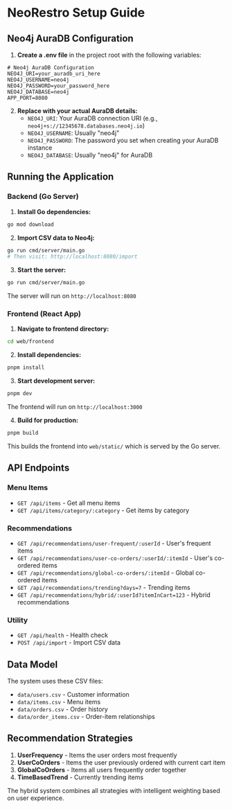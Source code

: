 # NeoRestro Setup Guide

## Neo4j AuraDB Configuration

1. **Create a .env file** in the project root with the following variables:

```env
# Neo4j AuraDB Configuration
NEO4J_URI=your_auradb_uri_here
NEO4J_USERNAME=neo4j
NEO4J_PASSWORD=your_password_here
NEO4J_DATABASE=neo4j
APP_PORT=8080
```

2. **Replace with your actual AuraDB details:**
   - `NEO4J_URI`: Your AuraDB connection URI (e.g., `neo4j+s://12345678.databases.neo4j.io`)
   - `NEO4J_USERNAME`: Usually "neo4j"
   - `NEO4J_PASSWORD`: The password you set when creating your AuraDB instance
   - `NEO4J_DATABASE`: Usually "neo4j" for AuraDB

## Running the Application

### Backend (Go Server)

1. **Install Go dependencies:**
```bash
go mod download
```

2. **Import CSV data to Neo4j:**
```bash
go run cmd/server/main.go
# Then visit: http://localhost:8080/import
```

3. **Start the server:**
```bash
go run cmd/server/main.go
```

The server will run on `http://localhost:8080`

### Frontend (React App)

1. **Navigate to frontend directory:**
```bash
cd web/frontend
```

2. **Install dependencies:**
```bash
pnpm install
```

3. **Start development server:**
```bash
pnpm dev
```

The frontend will run on `http://localhost:3000`

4. **Build for production:**
```bash
pnpm build
```

This builds the frontend into `web/static/` which is served by the Go server.

## API Endpoints

### Menu Items
- `GET /api/items` - Get all menu items
- `GET /api/items/category/:category` - Get items by category

### Recommendations
- `GET /api/recommendations/user-frequent/:userId` - User's frequent items
- `GET /api/recommendations/user-co-orders/:userId/:itemId` - User's co-ordered items
- `GET /api/recommendations/global-co-orders/:itemId` - Global co-ordered items
- `GET /api/recommendations/trending?days=7` - Trending items
- `GET /api/recommendations/hybrid/:userId?itemInCart=123` - Hybrid recommendations

### Utility
- `GET /api/health` - Health check
- `POST /api/import` - Import CSV data

## Data Model

The system uses these CSV files:
- `data/users.csv` - Customer information
- `data/items.csv` - Menu items
- `data/orders.csv` - Order history
- `data/order_items.csv` - Order-item relationships

## Recommendation Strategies

1. **UserFrequency** - Items the user orders most frequently
2. **UserCoOrders** - Items the user previously ordered with current cart item
3. **GlobalCoOrders** - Items all users frequently order together
4. **TimeBasedTrend** - Currently trending items

The hybrid system combines all strategies with intelligent weighting based on user experience. 